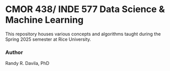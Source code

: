 # CMOR 438/ INDE 577 Data Science & Machine Learning

This repository houses various concepts and algorithms taught during the Spring 2025 semester at Rice University.




### Author
Randy R. Davila, PhD
